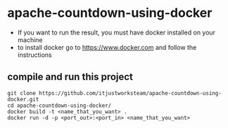 # apache-countdown-using-docker

- If you want to run the result, you must have docker installed on your machine
- to install docker go to https://www.docker.com and follow the instructions

## compile and run this project

    git clone https://github.com/itjustworksteam/apache-countdown-using-docker.git
    cd apache-countdown-using-docker/
    docker build -t <name_that_you_want> .
    docker run -d -p <port_out>:<port_in> <name_that_you_want>
